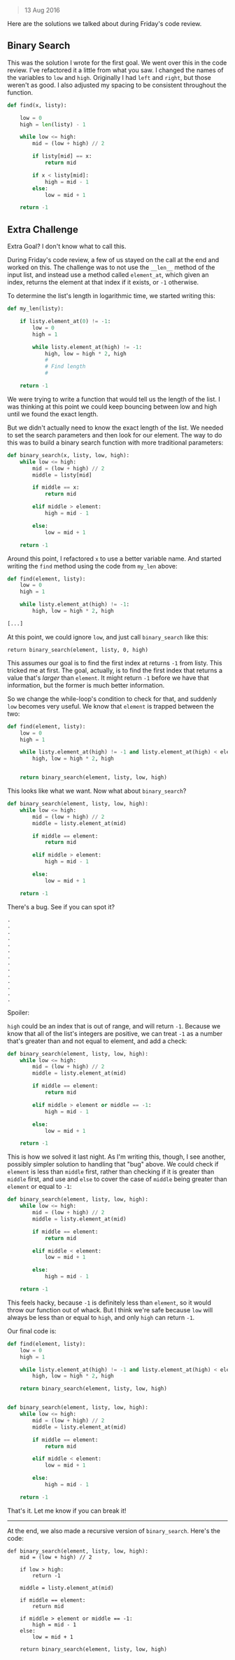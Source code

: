 >13 Aug 2016

Here are the solutions we talked about during Friday's code review.

Binary Search
----

This was the solution I wrote for the first goal. We went over this in the code review. I've refactored it a little from what you saw. I changed the names of the variables to `low` and `high`. Originally I had `left` and `right`, but those weren't as good. I also adjusted my spacing to be consistent throughout the function.


```python
def find(x, listy):

    low = 0
    high = len(listy) - 1

    while low <= high:
        mid = (low + high) // 2

        if listy[mid] == x:
            return mid

        if x < listy[mid]:
            high = mid - 1
        else:
            low = mid + 1

    return -1
```

Extra Challenge
----

Extra Goal? I don't know what to call this.

During Friday's code review, a few of us stayed on the call at the end and worked on this. The challenge was to not use the `__len__` method of the input list, and instead use a method called `element_at`, which given an index, returns the element at that index if it exists, or `-1` otherwise.

To determine the list's length in logarithmic time, we started writing this:

```python
def my_len(listy):

    if listy.element_at(0) != -1:
        low = 0
        high = 1

        while listy.element_at(high) != -1:
            high, low = high * 2, high
            #
            # Find length
            #

    return -1
```

We were trying to write a function that would tell us the length of the list. I was thinking at this point we could keep bouncing between low and high until we found the exact length.

But we didn't actually need to know the exact length of the list. We needed to set the search parameters and then look for our element. The way to do this was to build a binary search function with more traditional parameters:

```python
def binary_search(x, listy, low, high):
    while low <= high:
        mid = (low + high) // 2
        middle = listy[mid]

        if middle == x:
            return mid

        elif middle > element:
            high = mid - 1

        else:
            low = mid + 1

    return -1
```

Around this point, I refactored `x` to use a better variable name. And started writing the `find` method using the code from `my_len` above:

```python
def find(element, listy):
    low = 0
    high = 1

    while listy.element_at(high) != -1:
        high, low = high * 2, high

[...]
```

At this point, we could ignore `low`, and just call `binary_search` like this:

```
return binary_search(element, listy, 0, high)
```

This assumes our goal is to find the first index at returns `-1` from listy. This tricked me at first. The goal, actually, is to find the first index that returns a value that's _larger_ than `element`. It might return `-1` before we have that information, but the former is much better information.

So we change the while-loop's condition to check for that, and suddenly `low` becomes very useful. We know that `element` is trapped between the two:

```python
def find(element, listy):
    low = 0
    high = 1

    while listy.element_at(high) != -1 and listy.element_at(high) < element:
        high, low = high * 2, high


    return binary_search(element, listy, low, high)
```

This looks like what we want. Now what about `binary_search`?

```python
def binary_search(element, listy, low, high):
    while low <= high:
        mid = (low + high) // 2
        middle = listy.element_at(mid)

        if middle == element:
            return mid

        elif middle > element:
            high = mid - 1

        else:
            low = mid + 1

    return -1
```

There's a bug. See if you can spot it?

```
.
.
.
.
.
.
.
.
.
.
.
.
.
.
```

Spoiler:

`high` could be an index that is out of range, and will return `-1`. Because we know that all of the list's integers are positive, we can treat `-1` as a number that's greater than and not equal to element, and add a check:

```python
def binary_search(element, listy, low, high):
    while low <= high:
        mid = (low + high) // 2
        middle = listy.element_at(mid)

        if middle == element:
            return mid

        elif middle > element or middle == -1:
            high = mid - 1

        else:
            low = mid + 1

    return -1
```

This is how we solved it last night. As I'm writing this, though, I see another, possibly simpler solution to handling that "bug" above. We could check if `element` is less than `middle` first, rather than checking if it is greater than `middle` first, and use and `else` to cover the case of `middle` being greater than `element` or equal to `-1`:

```python
def binary_search(element, listy, low, high):
    while low <= high:
        mid = (low + high) // 2
        middle = listy.element_at(mid)

        if middle == element:
            return mid

        elif middle < element:
            low = mid + 1

        else:
            high = mid - 1

    return -1
```

This feels hacky, because `-1` is definitely less than `element`, so it would throw our function out of whack. But I think we're safe because `low` will always be less than or equal to `high`, and only `high` can return `-1`.

Our final code is:

```python
def find(element, listy):
    low = 0
    high = 1

    while listy.element_at(high) != -1 and listy.element_at(high) < element:
        high, low = high * 2, high

    return binary_search(element, listy, low, high)


def binary_search(element, listy, low, high):
    while low <= high:
        mid = (low + high) // 2
        middle = listy.element_at(mid)

        if middle == element:
            return mid

        elif middle < element:
            low = mid + 1

        else:
            high = mid - 1

    return -1
```

That's it. Let me know if you can break it!

----

At the end, we also made a recursive version of `binary_search`. Here's the code:

```
def binary_search(element, listy, low, high):
    mid = (low + high) // 2

    if low > high:
        return -1

    middle = listy.element_at(mid)

    if middle == element:
        return mid

    if middle > element or middle == -1:
        high = mid - 1
    else:
        low = mid + 1

    return binary_search(element, listy, low, high)
```
